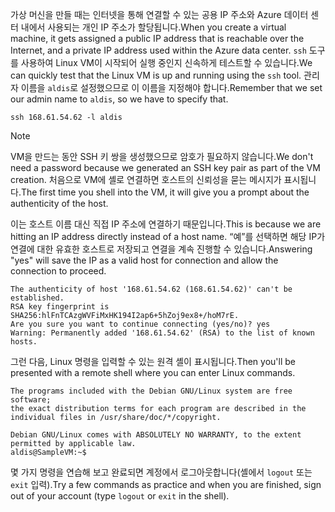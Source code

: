 <span data-ttu-id="3914e-101">가상 머신을 만들 때는 인터넷을 통해 연결할 수 있는 공용 IP 주소와 Azure 데이터 센터 내에서 사용되는 개인 IP 주소가 할당됩니다.</span><span class="sxs-lookup"><span data-stu-id="3914e-101">When you create a virtual machine, it gets assigned a public IP address that is reachable over the Internet, and a private IP address used within the Azure data center.</span></span> <span data-ttu-id="3914e-102">`ssh` 도구를 사용하여 Linux VM이 시작되어 실행 중인지 신속하게 테스트할 수 있습니다.</span><span class="sxs-lookup"><span data-stu-id="3914e-102">We can quickly test that the Linux VM is up and running using the `ssh` tool.</span></span> <span data-ttu-id="3914e-103">관리자 이름을 `aldis`로 설정했으므로 이 이름을 지정해야 합니다.</span><span class="sxs-lookup"><span data-stu-id="3914e-103">Remember that we set our admin name to `aldis`, so we have to specify that.</span></span>

```azurecli
ssh 168.61.54.62 -l aldis
```

> [!NOTE]
> <span data-ttu-id="3914e-104">VM을 만드는 동안 SSH 키 쌍을 생성했으므로 암호가 필요하지 않습니다.</span><span class="sxs-lookup"><span data-stu-id="3914e-104">We don't need a password because we generated an SSH key pair as part of the VM creation.</span></span> <span data-ttu-id="3914e-105">처음으로 VM에 셸로 연결하면 호스트의 신뢰성을 묻는 메시지가 표시됩니다.</span><span class="sxs-lookup"><span data-stu-id="3914e-105">The first time you shell into the VM, it will give you a prompt about the authenticity of the host.</span></span> 
> 
> <span data-ttu-id="3914e-106">이는 호스트 이름 대신 직접 IP 주소에 연결하기 때문입니다.</span><span class="sxs-lookup"><span data-stu-id="3914e-106">This is because we are hitting an IP address directly instead of a host name.</span></span> <span data-ttu-id="3914e-107">“예”를 선택하면 해당 IP가 연결에 대한 유효한 호스트로 저장되고 연결을 계속 진행할 수 있습니다.</span><span class="sxs-lookup"><span data-stu-id="3914e-107">Answering "yes" will save the IP as a valid host for connection and allow the connection to proceed.</span></span>

```
The authenticity of host '168.61.54.62 (168.61.54.62)' can't be established.
RSA key fingerprint is SHA256:hlFnTCAzgWVFiMxHK194I2ap6+5hZoj9ex8+/hoM7rE.
Are you sure you want to continue connecting (yes/no)? yes
Warning: Permanently added '168.61.54.62' (RSA) to the list of known hosts.
```

<span data-ttu-id="3914e-108">그런 다음, Linux 명령을 입력할 수 있는 원격 셸이 표시됩니다.</span><span class="sxs-lookup"><span data-stu-id="3914e-108">Then you'll be presented with a remote shell where you can enter Linux commands.</span></span>

```
The programs included with the Debian GNU/Linux system are free software;
the exact distribution terms for each program are described in the
individual files in /usr/share/doc/*/copyright.

Debian GNU/Linux comes with ABSOLUTELY NO WARRANTY, to the extent
permitted by applicable law.
aldis@SampleVM:~$
```

<span data-ttu-id="3914e-109">몇 가지 명령을 연습해 보고 완료되면 계정에서 로그아웃합니다(셸에서 `logout` 또는 `exit` 입력).</span><span class="sxs-lookup"><span data-stu-id="3914e-109">Try a few commands as practice and when you are finished, sign out of your account (type `logout` or `exit` in the shell).</span></span>